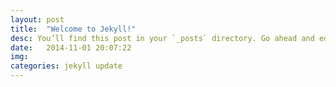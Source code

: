 ```yaml
---
layout: post
title:  "Welcome to Jekyll!"
desc: You’ll find this post in your `_posts` directory. Go ahead and edit it and re-build the site to see your changes.
date:   2014-11-01 20:07:22
img:
categories: jekyll update
---
```

